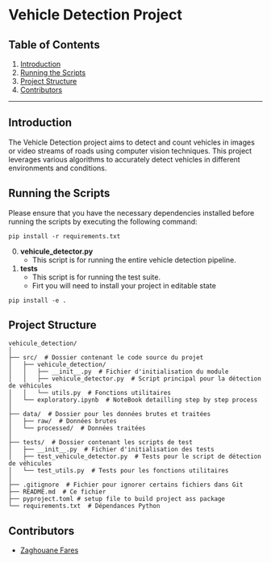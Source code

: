 # Vehicle Detection Project

## Table of Contents

1. [Introduction](#introduction)
2. [Running the Scripts](#running-the-scripts)
3. [Project Structure](#project-structure)
4. [Contributors](#contributors)

---

## Introduction

The Vehicle Detection project aims to detect and count vehicles in images or video streams of roads using computer vision techniques. This project leverages various algorithms to accurately detect vehicles in different environments and conditions.

## Running the Scripts

Please ensure that you have the necessary dependencies installed before running the scripts by executing the following command:

```shell
pip install -r requirements.txt
```

0. **vehicule_detector.py** 
    - This script is for running the entire vehicle detection pipeline.
1. **tests** 
    - This script is for running the test suite.
    - Firt you will need to install your project in editable state
```shell
pip install -e .
```

## Project Structure

```
vehicule_detection/
│
├── src/  # Dossier contenant le code source du projet
│   ├── vehicule_detection/
│   │   ├── __init__.py  # Fichier d'initialisation du module
│   │   ├── vehicule_detector.py  # Script principal pour la détection de véhicules
│   │   └── utils.py  # Fonctions utilitaires
│   └── exploratory.ipynb  # NoteBook detailling step by step process
│
├── data/  # Dossier pour les données brutes et traitées
│   ├── raw/  # Données brutes
│   └── processed/  # Données traitées
│
├── tests/  # Dossier contenant les scripts de test
│   ├── __init__.py  # Fichier d'initialisation des tests
│   ├── test_vehicule_detector.py  # Tests pour le script de détection de véhicules
│   └── test_utils.py  # Tests pour les fonctions utilitaires
│
├── .gitignore  # Fichier pour ignorer certains fichiers dans Git
├── README.md  # Ce fichier
├── pyproject.toml # setup file to build project ass package
└── requirements.txt  # Dépendances Python
```

## Contributors

- [Zaghouane Fares](https://github.com/faresZzz)